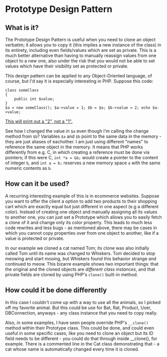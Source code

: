 # Prototype Design Pattern

## What is it?

The Prototype Design Pattern is useful when you need to clone an object verbatim; it allows you to copy it (this implies a new instance of the class) in its entirety, including even fields/values which are set as private. This is a much better alternative than having to manually reassign values from one object to a new one, also under the risk that you would not be able to set values which have their visibility set as protected or private.

This design pattern can be applied to any Object-Oriented language, of course, but I'd say it is especially interesting in PHP. Suppose this code:
``` 
class someClass
{
    public int $value;
}
$a = new someClass(); $a->value = 1; $b = $a; $b->value = 2; echo $a->value;
```

[This will print out a "2", not a "1".](https://3v4l.org/V1CrX)

See how I changed the value in `$a` even though I'm calling the change method from `$b`? Variables `$a` and `$b` point to the same data in the memory - they are just aliases of eachother. I am just using different "names" to reference the same object in the memory. It means that PHP works differently from e.g. C, in which creating a reference must be done via pointers; if this were C, `int *a = &b;` would create a pointer to the content of integer `b`, and `int a = b;` reserves a new memory space `a` with the same numeric contents as `b`.

## How can it be used?

A recurring interesting example of this is in ecommerce websites. Suppose you want to offer the client a option to add two products to their shopping cart which are exactly equal but just different in one aspect (e.g a different color). Instead of creating one object and manually assigning all its values to another one, you can just set a Prototype which allows you to easily fetch a clone of it and change only its color property. This leads to much less code rewrites and less bugs - as mentioned above, there may be cases in which you cannot copy properties over from one object to another, like if a value is protected or private.

In our example we cloned a cat named Tom; its clone was also initially called Tom until its name was changed to Whiskers. Tom decided to stop meowing and start mooing, but Whiskers found this behavior strange and continued to meow. This bizarre example shows two important things: that the original and the cloned objects are *different class instances*, and that private fields are cloned by using PHP's `clone()` built-in method.

## How could it be done differently

In this case I couldn't come up with a way to use all the animals, so I picked off my favorite animal. But this could be use for Bat, Rat, Product, User, DBConnection, anyways - any class instance that you need to copy really.

Also, in some examples, I have seen people override PHP's `__clone()` method within their Prototype class. This could be done, and could even useful in some specific cases, like you need to clone an object but its ID field needs to be different - you could do that through inside __clone(), for example. There is a commented line in the Cat class demonstrating that - a cat whose name is automatically changed every time it is cloned.
